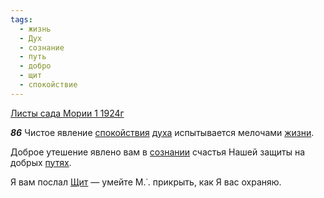 ```yaml
---
tags:
  - жизнь
  - Дух
  - сознание
  - путь
  - добро
  - щит
  - спокойствие
---
```


[Листы сада Мории 1 1924г](https://127.0.0.1:4002/agni/1924)

___86___
Чистое явление [спокойствия](../../../tags/#спокойствие) [духа](../../../tags/#Дух) испытывается мелочами [жизни](../../../tags/#жизнь).   

Доброе утешение явлено вам в [сознании](../../../tags/#сознание) счастья Нашей защиты на добрых [путях](../../../tags/#путь).   

Я вам послал [Щит](../../../tags/#щит) — умейте М.˙. прикрыть, как Я вас охраняю.   

